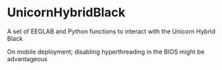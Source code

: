 # UnicornHybridBlack
A set of EEGLAB and Python functions to interact with the Unicorn Hybrid Black


On mobile deployment; disabling hyperthreading in the BIOS might be advantageous
